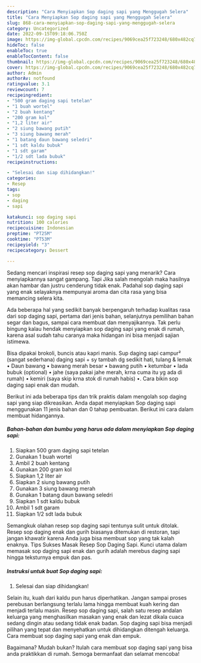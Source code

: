 ```yaml
---
description: "Cara Menyiapkan Sop daging sapi yang Menggugah Selera"
title: "Cara Menyiapkan Sop daging sapi yang Menggugah Selera"
slug: 868-cara-menyiapkan-sop-daging-sapi-yang-menggugah-selera
category: Uncategorized
date: 2022-09-15T09:18:06.750Z
image: https://img-global.cpcdn.com/recipes/9069cea25f723248/680x482cq70/sop-daging-sapi-foto-resep-utama.jpg
hideToc: false
enableToc: true
enableTocContent: false
thumbnail: https://img-global.cpcdn.com/recipes/9069cea25f723248/680x482cq70/sop-daging-sapi-foto-resep-utama.jpg
cover: https://img-global.cpcdn.com/recipes/9069cea25f723248/680x482cq70/sop-daging-sapi-foto-resep-utama.jpg
author: Admin
authorAv: notfound
ratingvalue: 3.1
reviewcount: 7
recipeingredient:
- "500 gram daging sapi tetelan"
- "1 buah wortel"
- "2 buah kentang"
- "200 gram kol"
- "1,2 liter air"
- "2 siung bawang putih"
- "3 siung bawang merah"
- "1 batang daun bawang seledri"
- "1 sdt kaldu bubuk"
- "1 sdt garam"
- "1/2 sdt lada bubuk"
recipeinstructions:

- "Selesai dan siap dihidangkan!"
categories:
- Resep
tags:
- sop
- daging
- sapi

katakunci: sop daging sapi 
nutrition: 100 calories
recipecuisine: Indonesian
preptime: "PT25M"
cooktime: "PT53M"
recipeyield: "3"
recipecategory: Dessert

---
```



Sedang mencari inspirasi resep sop daging sapi yang menarik? Cara menyiapkannya sangat gampang. Tapi Jika salah mengolah maka hasilnya akan hambar dan justru cenderung tidak enak. Padahal sop daging sapi yang enak selayaknya mempunyai aroma dan cita rasa yang bisa memancing selera kita.


Ada beberapa hal yang sedikit banyak berpengaruh terhadap kualitas rasa dari sop daging sapi, pertama dari jenis bahan, selanjutnya pemilihan bahan segar dan bagus, sampai cara membuat dan menyajikannya. Tak perlu bingung kalau hendak menyiapkan sop daging sapi yang enak di rumah, karena asal sudah tahu caranya maka hidangan ini bisa menjadi sajian istimewa.

Bisa dipakai brokoli, buncis atau kapri manis. Sup daging sapi campur² (sangat sederhana) daging sapi + sy tambah dg sedikit hati, tulang &amp; lemak • Daun bawang • bawang merah besar • bawang putih • ketumbar • lada bubuk (optional) • jahe (saya pakai jahe merah, krna cuma itu yg ada di rumah) • kemiri (saya skip krna stok di rumah habis) •. Cara bikin sop daging sapi enak dan mudah.


Berikut ini ada beberapa tips dan trik praktis dalam mengolah sop daging sapi yang siap dikreasikan. Anda dapat menyiapkan Sop daging sapi menggunakan 11 jenis bahan dan 0 tahap pembuatan. Berikut ini cara dalam membuat hidangannya.

<!--inarticleads1-->

##### Bahan-bahan dan bumbu yang harus ada dalam menyiapkan Sop daging sapi:

1. Siapkan 500 gram daging sapi tetelan
1. Gunakan 1 buah wortel
1. Ambil 2 buah kentang
1. Gunakan 200 gram kol
1. Siapkan 1,2 liter air
1. Siapkan 2 siung bawang putih
1. Gunakan 3 siung bawang merah
1. Gunakan 1 batang daun bawang seledri
1. Siapkan 1 sdt kaldu bubuk
1. Ambil 1 sdt garam
1. Siapkan 1/2 sdt lada bubuk


Semangkuk olahan resep sop daging sapi tentunya sulit untuk ditolak. Resep sop daging enak dan gurih biasanya ditemukan di restoran, tapi jangan khawatir karena Anda juga bisa membuat sop yang tak kalah enaknya. Tips Sukses Masak Resep Sop Daging Sapi. Kunci utama dalam memasak sop daging sapi enak dan gurih adalah merebus daging sapi hingga teksturnya empuk dan pas. 

<!--inarticleads2-->

##### Instruksi untuk buat Sop daging sapi:


1. Selesai dan siap dihidangkan!

Selain itu, kuah dari kaldu pun harus diperhatikan. Jangan sampai proses perebusan berlangsung terlalu lama hingga membuat kuah kering dan menjadi terlalu masin. Resep sop daging sapi, salah satu resep andalan keluarga yang menghasilkan masakan yang enak dan lezat dikala cuaca sedang dingin atau sedang tidak enak badan. Sop daging sapi bisa menjadi pilihan yang tepat dan menyehatkan untuk dihidangkan ditengah keluarga. Cara membuat sop daging sapi yang enak dan empuk. 

Bagaimana? Mudah bukan? Itulah cara membuat sop daging sapi yang bisa anda praktikkan di rumah. Semoga bermanfaat dan selamat mencoba!
